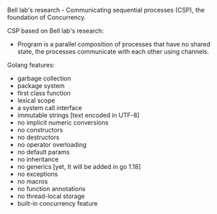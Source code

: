 Bell lab's research - Communicating sequential processes (CSP), the foundation of Concurrency.

CSP based on Bell lab's research:
- Program is a parallel composition of processes that have no shared state, the processes communicate with each other using channels.

Golang features:
- garbage collection
- package system
- first class function
- lexical scope
- a system call interface
- immutable strings [text encoded in UTF-8]
- no implicit numeric conversions
- no constructors
- no destructors
- no operator overloading
- no default params
- no inheritance
- no generics [yet, It will be added in go 1.18]
- no exceptions
- no macros
- no function annotations
- no thread-local storage
- built-in concurrency feature
